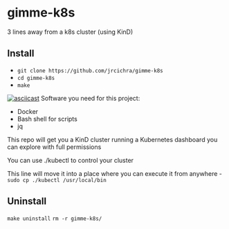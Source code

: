 # gimme-k8s
3 lines away from a k8s cluster (using KinD)

## Install
+ `git clone https://github.com/jrcichra/gimme-k8s`
+ `cd gimme-k8s`
+ `make`

[![asciicast](https://asciinema.org/a/ZxN0026uhyQYPUopBN1tbfrRH.svg)](https://asciinema.org/a/ZxN0026uhyQYPUopBN1tbfrRH)
Software you need for this project:
+ Docker
+ Bash shell for scripts
+ jq

This repo will get you a KinD cluster running a Kubernetes dashboard you can explore with full permissions

You can use ./kubectl to control your cluster

This line will move it into a place where you can execute it from anywhere - `sudo cp ./kubectl /usr/local/bin`

## Uninstall
`make uninstall`
`rm -r gimme-k8s/`
